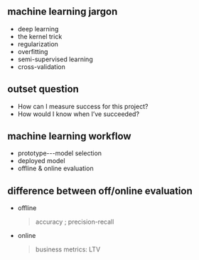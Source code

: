 ## machine learning jargon
- deep learning
- the kernel trick
- regularization
- overfitting
- semi-supervised learning
- cross-validation
## outset question
- How can I measure success for this project?
- How would I know when I’ve succeeded?
## machine learning workflow
- prototype---model selection  
- deployed model
- offline & online evaluation
## difference between off/online evaluation
- offline  </br>
    >accuracy ; precision-recall
- online <br/>
    >business metrics: LTV
## 
